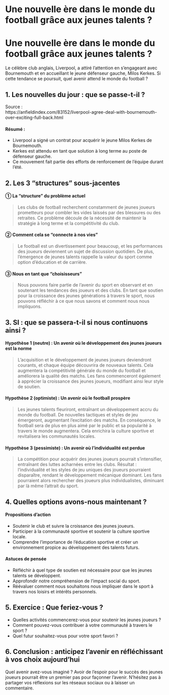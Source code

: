# Une nouvelle ère dans le monde du football grâce aux jeunes talents ?

<h1>Une nouvelle ère dans le monde du football grâce aux jeunes talents ?</h1>
<p>Le célèbre club anglais, Liverpool, a attiré l&#8217;attention en s&#8217;engageant avec Bournemouth et en accueillant le jeune défenseur gauche, Milos Kerkes. Si cette tendance se poursuit, quel avenir attend le monde du football ?</p>
<h2>1. Les nouvelles du jour : que se passe-t-il ?</h2>
<p>Source :<br />
https://anfieldindex.com/83152/liverpool-agree-deal-with-bournemouth-over-exciting-full-back.html</p>
<h4>Résumé :</h4>
<ul>
<li>Liverpool a signé un contrat pour acquérir le jeune Milos Kerkes de Bournemouth.</li>
<li>Kerkes est attendu en tant que solution à long terme au poste de défenseur gauche.</li>
<li>Ce mouvement fait partie des efforts de renforcement de l&#8217;équipe durant l&#8217;été.</li>
</ul>
<h2>2. Les 3 “structures” sous-jacentes</h2>
<h4>① La “structure” du problème actuel</h4>
<blockquote>
<p>Les clubs de football recherchent constamment de jeunes joueurs prometteurs pour combler les vides laissés par des blessures ou des retraites. Ce problème découle de la nécessité de maintenir la stratégie à long terme et la compétitivité du club.</p>
</blockquote>
<h4>② Comment cela se “connecte à nos vies”</h4>
<blockquote>
<p>Le football est un divertissement pour beaucoup, et les performances des joueurs deviennent un sujet de discussion quotidien. De plus, l’émergence de jeunes talents rappelle la valeur du sport comme option d&#8217;éducation et de carrière.</p>
</blockquote>
<h4>③ Nous en tant que “choisisseurs”</h4>
<blockquote>
<p>Nous pouvons faire partie de l&#8217;avenir du sport en observant et en soutenant les tendances des joueurs et des clubs. En tant que soutien pour la croissance des jeunes générations à travers le sport, nous pouvons réfléchir à ce que nous savons et comment nous nous impliquons.</p>
</blockquote>
<h2>3. SI : que se passera-t-il si nous continuons ainsi ?</h2>
<h4>Hypothèse 1 (neutre) : Un avenir où le développement des jeunes joueurs est la norme</h4>
<blockquote>
<p>L&#8217;acquisition et le développement de jeunes joueurs deviendront courants, et chaque équipe découvrira de nouveaux talents. Cela augmentera la compétitivité générale du monde du football et améliorera la qualité des matchs. Les fans commenceront également à apprécier la croissance des jeunes joueurs, modifiant ainsi leur style de soutien.</p>
</blockquote>
<h4>Hypothèse 2 (optimiste) : Un avenir où le football prospère</h4>
<blockquote>
<p>Les jeunes talents fleuriront, entraînant un développement accru du monde du football. De nouvelles tactiques et styles de jeu émergeront, augmentant l&#8217;excitation des matchs. En conséquence, le football sera de plus en plus aimé par le public et sa popularité à travers le monde augmentera. Cela enrichira la culture sportive et revitalisera les communautés locales.</p>
</blockquote>
<h4>Hypothèse 3 (pessimiste) : Un avenir où l’individualité est perdue</h4>
<blockquote>
<p>La compétition pour acquérir des jeunes joueurs pourrait s&#8217;intensifier, entraînant des luttes acharnées entre les clubs. Résultat : l&#8217;individualité et les styles de jeu uniques des joueurs pourraient disparaître, rendant le développement mécanique dominant. Les fans pourraient alors rechercher des joueurs plus individualistes, diminuant par là même l&#8217;attrait du sport.</p>
</blockquote>
<h2>4. Quelles options avons-nous maintenant ?</h2>
<h4>Propositions d&#8217;action</h4>
<ul>
<li>Soutenir le club et suivre la croissance des jeunes joueurs.</li>
<li>Participer à la communauté sportive et soutenir la culture sportive locale.</li>
<li>Comprendre l&#8217;importance de l&#8217;éducation sportive et créer un environnement propice au développement des talents futurs.</li>
</ul>
<h4>Astuces de pensée</h4>
<ul>
<li>Réfléchir à quel type de soutien est nécessaire pour que les jeunes talents se développent.</li>
<li>Approfondir notre compréhension de l&#8217;impact social du sport.</li>
<li>Réévaluer comment nous souhaitons nous impliquer dans le sport à travers nos loisirs et intérêts personnels.</li>
</ul>
<h2>5. Exercice : Que feriez-vous ?</h2>
<ul>
<li>Quelles activités commencerez-vous pour soutenir les jeunes joueurs ?</li>
<li>Comment pouvez-vous contribuer à votre communauté à travers le sport ?</li>
<li>Quel futur souhaitez-vous pour votre sport favori ?</li>
</ul>
<h2>6. Conclusion : anticipez l&#8217;avenir en réfléchissant à vos choix aujourd&#8217;hui</h2>
<p>Quel avenir avez-vous imaginé ? Avoir de l&#8217;espoir pour le succès des jeunes joueurs pourrait être un premier pas pour façonner l&#8217;avenir. N&#8217;hésitez pas à partager vos réflexions sur les réseaux sociaux ou à laisser un commentaire.</p>


